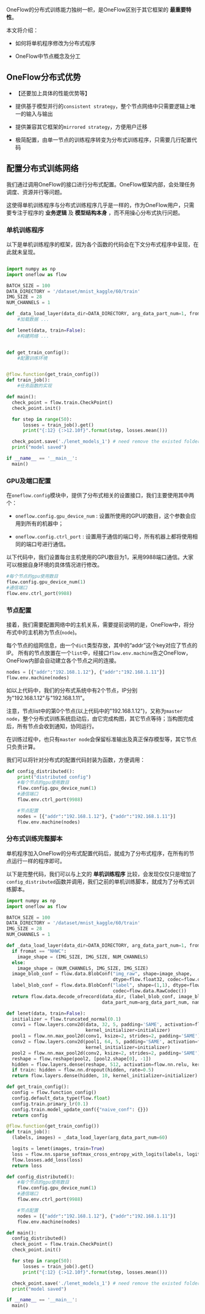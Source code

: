 OneFlow的分布式训练能力独树一帜，是OneFlow区别于其它框架的 **最重要特性**。

本文将介绍：

* 如何将单机程序修改为分布式程序

* OneFlow中节点概念及分工

## OneFlow分布式优势

* 【还要加上具体的性能优势等】

* 提供基于模型并行的`consistent strategy`，整个节点网络中只需要逻辑上唯一的输入与输出

* 提供兼容其它框架的`mirrored strategy`，方便用户迁移

* 极简配置，由单一节点的训练程序转变为分布式训练程序，只需要几行配置代码

## 配置分布式训练网络

我们通过调用OneFlow的接口进行分布式配置。OneFlow框架内部，会处理任务调度、资源并行等问题。

这使得单机训练程序与分布式训练程序几乎是一样的，作为OneFlow用户，只需要专注于程序的 **业务逻辑** 及 **模型结构本身** ，而不用操心分布式执行问题。

### 单机训练程序
以下是单机训练程序的框架，因为各个函数的代码会在下文分布式程序中呈现，在此就未呈现。
```python

import numpy as np
import oneflow as flow

BATCH_SIZE = 100
DATA_DIRECTORY = '/dataset/mnist_kaggle/60/train'
IMG_SIZE = 28
NUM_CHANNELS = 1

def _data_load_layer(data_dir=DATA_DIRECTORY, arg_data_part_num=1, fromat="NHWC"):
    #加载数据 ...

def lenet(data, train=False):
    #构建网络 ...


def get_train_config():
    #配置训练环境


@flow.function(get_train_config())
def train_job():
    #任务函数的实现

def main():
  check_point = flow.train.CheckPoint()
  check_point.init()

  for step in range(50):
      losses = train_job().get()
      print("{:12} {:>12.10f}".format(step, losses.mean()))

  check_point.save('./lenet_models_1') # need remove the existed folder
  print("model saved")

if __name__ == '__main__':
  main()
```

### GPU及端口配置

在`oneflow.config`模块中，提供了分布式相关的设置接口，我们主要使用其中两个：

* `oneflow.config.gpu_device_num` : 设置所使用的GPU的数目，这个参数会应用到所有的机器中；

* `oneflow.config.ctrl_port` : 设置用于通信的端口号，所有机器上都将使用相同的端口号进行通信。

以下代码中，我们设置每台主机使用的GPU数目为1，采用9988端口通信。大家可以根据自身环境的具体情况进行修改。
```python
#每个节点的gpu使用数目
flow.config.gpu_device_num(1)
#通信端口
flow.env.ctrl_port(9988)
```

### 节点配置

接着，我们需要配置网络中的主机关系，需要提前说明的是，OneFlow中，将分布式中的主机称为节点(`node`)。

每个节点的组网信息，由一个`dict`类型存放，其中的“addr”这个key对应了节点的IP。
所有的节点放置在一个`list`中，经接口`flow.env.machine`告之OneFlow，OneFlow内部会自动建立各个节点之间的连接。

```python
nodes = [{"addr":"192.168.1.12"}, {"addr":"192.168.1.11"}]
flow.env.machine(nodes)
```

如以上代码中，我们的分布式系统中有2个节点，IP分别为"192.168.1.12"与"192.168.1.11"。

注意，节点list中的第0个节点(以上代码中的"192.168.1.12")，又称为`master node`，整个分布式训练系统启动后，由它完成构图，其它节点等待；当构图完成后，所有节点会收到通知，协同运行。

在训练过程中，也只有`master node`会保留标准输出及真正保存模型等，其它节点只负责计算。

我们可以将针对分布式的配置代码封装为函数，方便调用：

```python
def config_distributed():
    print("distributed config")
    #每个节点的gpu使用数目
    flow.config.gpu_device_num(1)
    #通信端口
    flow.env.ctrl_port(9988)

    #节点配置
    nodes = [{"addr":"192.168.1.12"}, {"addr":"192.168.1.11"}]
    flow.env.machine(nodes)
```

### 分布式训练完整脚本
单机程序加入OneFlow的分布式配置代码后，就成为了分布式程序，在所有的节点运行一样的程序即可。

以下是完整代码，我们可以与上文的 **单机训练程序** 比较，会发现仅仅只是增加了`config_distributed`函数并调用，我们之前的单机训练脚本，就成为了分布式训练脚本。

```python
import numpy as np
import oneflow as flow

BATCH_SIZE = 100
DATA_DIRECTORY = '/dataset/mnist_kaggle/60/train'
IMG_SIZE = 28
NUM_CHANNELS = 1

def _data_load_layer(data_dir=DATA_DIRECTORY, arg_data_part_num=1, fromat="NHWC"):
  if fromat == "NHWC":
    image_shape = (IMG_SIZE, IMG_SIZE, NUM_CHANNELS)
  else:
    image_shape = (NUM_CHANNELS, IMG_SIZE, IMG_SIZE)
  image_blob_conf = flow.data.BlobConf("img_raw", shape=image_shape,
                                       dtype=flow.float32, codec=flow.data.RawCodec())
  label_blob_conf = flow.data.BlobConf("label", shape=(1,1), dtype=flow.int32,
                                       codec=flow.data.RawCodec())
  return flow.data.decode_ofrecord(data_dir, (label_blob_conf, image_blob_conf),
                                   data_part_num=arg_data_part_num, name="decode", batch_size=BATCH_SIZE)

def lenet(data, train=False):
  initializer = flow.truncated_normal(0.1)
  conv1 = flow.layers.conv2d(data, 32, 5, padding='SAME', activation=flow.nn.relu,
                             kernel_initializer=initializer)
  pool1 = flow.nn.max_pool2d(conv1, ksize=2, strides=2, padding='SAME')
  conv2 = flow.layers.conv2d(pool1, 64, 5, padding='SAME', activation=flow.nn.relu,
                             kernel_initializer=initializer)
  pool2 = flow.nn.max_pool2d(conv2, ksize=2, strides=2, padding='SAME')
  reshape = flow.reshape(pool2, [pool2.shape[0], -1])
  hidden = flow.layers.dense(reshape, 512, activation=flow.nn.relu, kernel_initializer=initializer)
  if train: hidden = flow.nn.dropout(hidden, rate=0.5)
  return flow.layers.dense(hidden, 10, kernel_initializer=initializer)

def get_train_config():
  config = flow.function_config()
  config.default_data_type(flow.float)
  config.train.primary_lr(0.1)
  config.train.model_update_conf({"naive_conf": {}})
  return config

@flow.function(get_train_config())
def train_job():
  (labels, images) = _data_load_layer(arg_data_part_num=60)

  logits = lenet(images, train=True)
  loss = flow.nn.sparse_softmax_cross_entropy_with_logits(labels, logits, name="softmax_loss")
  flow.losses.add_loss(loss)
  return loss

def config_distributed():
    #每个节点的gpu使用数目
    flow.config.gpu_device_num(1)
    #通信端口
    flow.env.ctrl_port(9988)

    #节点配置
    nodes = [{"addr":"192.168.1.12"}, {"addr":"192.168.1.11"}]
    flow.env.machine(nodes)

def main():
  config_distributed()
  check_point = flow.train.CheckPoint()
  check_point.init()

  for step in range(50):
      losses = train_job().get()
      print("{:12} {:>12.10f}".format(step, losses.mean()))

  check_point.save('./lenet_models_1') # need remove the existed folder
  print("model saved")

if __name__ == '__main__':
  main()
```